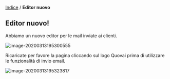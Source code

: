 [Indice](index.html) / **Editor nuovo**

## Editor nuovo!

Abbiamo un nuovo editor per le mail inviate ai clienti.

![image-20200313195300555](C:\Users\annem\AppData\Roaming\Typora\typora-user-images\image-20200313195300555.png)

Ricaricate per favore la pagina cliccando sul logo Quovai prima di utilizzare le funzionalità di invio email.

![image-20200313195323817](C:\Users\annem\AppData\Roaming\Typora\typora-user-images\image-20200313195323817.png)